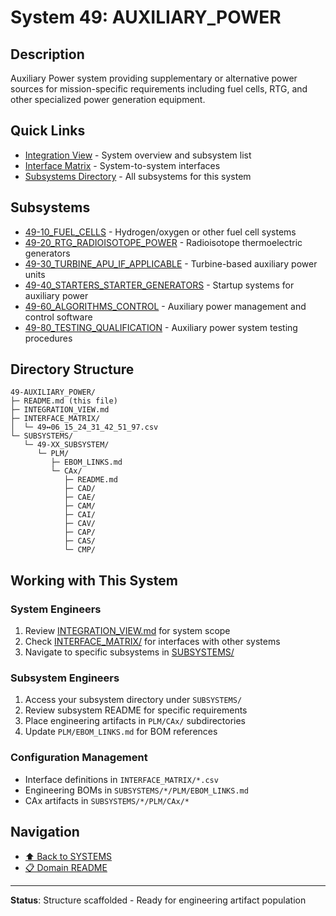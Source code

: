 # System 49: AUXILIARY_POWER

## Description

Auxiliary Power system providing supplementary or alternative power sources for mission-specific requirements including fuel cells, RTG, and other specialized power generation equipment.

## Quick Links

- [Integration View](./INTEGRATION_VIEW.md) - System overview and subsystem list
- [Interface Matrix](./INTERFACE_MATRIX/) - System-to-system interfaces
- [Subsystems Directory](./SUBSYSTEMS/) - All subsystems for this system

## Subsystems

- [49-10_FUEL_CELLS](./SUBSYSTEMS/49-10_FUEL_CELLS/) - Hydrogen/oxygen or other fuel cell systems
- [49-20_RTG_RADIOISOTOPE_POWER](./SUBSYSTEMS/49-20_RTG_RADIOISOTOPE_POWER/) - Radioisotope thermoelectric generators
- [49-30_TURBINE_APU_IF_APPLICABLE](./SUBSYSTEMS/49-30_TURBINE_APU_IF_APPLICABLE/) - Turbine-based auxiliary power units
- [49-40_STARTERS_STARTER_GENERATORS](./SUBSYSTEMS/49-40_STARTERS_STARTER_GENERATORS/) - Startup systems for auxiliary power
- [49-60_ALGORITHMS_CONTROL](./SUBSYSTEMS/49-60_ALGORITHMS_CONTROL/) - Auxiliary power management and control software
- [49-80_TESTING_QUALIFICATION](./SUBSYSTEMS/49-80_TESTING_QUALIFICATION/) - Auxiliary power system testing procedures

## Directory Structure

```
49-AUXILIARY_POWER/
├─ README.md (this file)
├─ INTEGRATION_VIEW.md
├─ INTERFACE_MATRIX/
│  └─ 49↔06_15_24_31_42_51_97.csv
└─ SUBSYSTEMS/
   └─ 49-XX_SUBSYSTEM/
      └─ PLM/
         ├─ EBOM_LINKS.md
         └─ CAx/
            ├─ README.md
            ├─ CAD/
            ├─ CAE/
            ├─ CAM/
            ├─ CAI/
            ├─ CAV/
            ├─ CAP/
            ├─ CAS/
            └─ CMP/
```

## Working with This System

### System Engineers
1. Review [INTEGRATION_VIEW.md](./INTEGRATION_VIEW.md) for system scope
2. Check [INTERFACE_MATRIX/](./INTERFACE_MATRIX/) for interfaces with other systems
3. Navigate to specific subsystems in [SUBSYSTEMS/](./SUBSYSTEMS/)

### Subsystem Engineers
1. Access your subsystem directory under `SUBSYSTEMS/`
2. Review subsystem README for specific requirements
3. Place engineering artifacts in `PLM/CAx/` subdirectories
4. Update `PLM/EBOM_LINKS.md` for BOM references

### Configuration Management
- Interface definitions in `INTERFACE_MATRIX/*.csv`
- Engineering BOMs in `SUBSYSTEMS/*/PLM/EBOM_LINKS.md`
- CAx artifacts in `SUBSYSTEMS/*/PLM/CAx/*`

## Navigation

- [⬆️ Back to SYSTEMS](../)
- [📋 Domain README](../../README.md)

---

**Status**: Structure scaffolded - Ready for engineering artifact population
